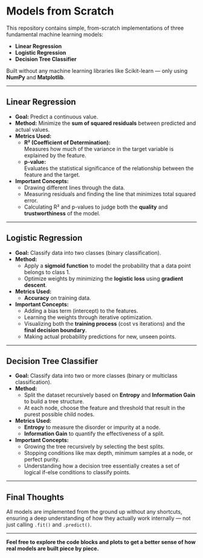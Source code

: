 # Models from Scratch

This repository contains simple, from-scratch implementations of three fundamental machine learning models:

- **Linear Regression**
- **Logistic Regression**
- **Decision Tree Classifier**

Built without any machine learning libraries like Scikit-learn — only using **NumPy** and **Matplotlib**.

---

## Linear Regression

- **Goal:** Predict a continuous value.
- **Method:** Minimize the **sum of squared residuals** between predicted and actual values.
- **Metrics Used:**
  - **R² (Coefficient of Determination):**  
    Measures how much of the variance in the target variable is explained by the feature.
  - **p-value:**  
    Evaluates the statistical significance of the relationship between the feature and the target.
- **Important Concepts:**
  - Drawing different lines through the data.
  - Measuring residuals and finding the line that minimizes total squared error.
  - Calculating R² and p-values to judge both the **quality** and **trustworthiness** of the model.

---

## Logistic Regression

- **Goal:** Classify data into two classes (binary classification).
- **Method:** 
  - Apply a **sigmoid function** to model the probability that a data point belongs to class 1.
  - Optimize weights by minimizing the **logistic loss** using **gradient descent**.
- **Metrics Used:**
  - **Accuracy** on training data.
- **Important Concepts:**
  - Adding a bias term (intercept) to the features.
  - Learning the weights through iterative optimization.
  - Visualizing both the **training process** (cost vs iterations) and the **final decision boundary**.
  - Making actual probability predictions for new, unseen points.

---

## Decision Tree Classifier

- **Goal:** Classify data into two or more classes (binary or multiclass classification).
- **Method:** 
  - Split the dataset recursively based on **Entropy** and **Information Gain** to build a tree structure.
  - At each node, choose the feature and threshold that result in the purest possible child nodes.
- **Metrics Used:**
  - **Entropy** to measure the disorder or impurity at a node.
  - **Information Gain** to quantify the effectiveness of a split.
- **Important Concepts:**
  - Growing the tree recursively by selecting the best splits.
  - Stopping conditions like max depth, minimum samples at a node, or perfect purity.
  - Understanding how a decision tree essentially creates a set of logical if-else conditions to classify points.

---

## Final Thoughts

All models are implemented from the ground up without any shortcuts, ensuring a deep understanding of how they actually work internally — not just calling `.fit()` and `.predict()`.

---
**Feel free to explore the code blocks and plots to get a better sense of how real models are built piece by piece.**
